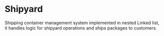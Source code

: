 # Shipyard
Shipping container management system implemented in nested Linked list, it handles logic for shipyard operations and ships packages to customers.
